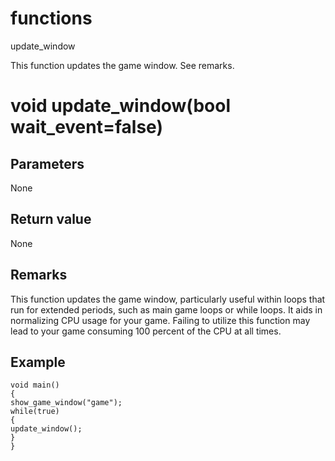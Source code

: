 # functions

update_window

This function updates the game window. See remarks.

# void update_window(bool wait_event=false)

## Parameters

None

## Return value

None

## Remarks

This function updates the game window, particularly useful within loops that run for extended periods, such as main game loops or while loops. It aids in normalizing CPU usage for your game. Failing to utilize this function may lead to your game consuming 100 percent of the CPU at all times.

## Example

```
void main()
{
show_game_window("game");
while(true)
{
update_window();
}
}
```
